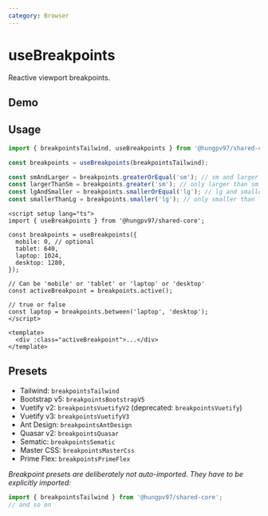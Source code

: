 ```yaml
---
category: Browser
---
```


<script setup>
import Demo from './demo.vue'
</script>

# useBreakpoints

<FunctionInfo fn="useBreakpoints" :frontmatter="$frontmatter" package="Share - Core" />
Reactive viewport breakpoints.

## Demo

<DemoContainer>
  <Demo />
</DemoContainer>

## Usage

```js
import { breakpointsTailwind, useBreakpoints } from '@hungpv97/shared-core';

const breakpoints = useBreakpoints(breakpointsTailwind);

const smAndLarger = breakpoints.greaterOrEqual('sm'); // sm and larger
const largerThanSm = breakpoints.greater('sm'); // only larger than sm
const lgAndSmaller = breakpoints.smallerOrEqual('lg'); // lg and smaller
const smallerThanLg = breakpoints.smaller('lg'); // only smaller than lg
```

```vue
<script setup lang="ts">
import { useBreakpoints } from '@hungpv97/shared-core';

const breakpoints = useBreakpoints({
  mobile: 0, // optional
  tablet: 640,
  laptop: 1024,
  desktop: 1280,
});

// Can be 'mobile' or 'tablet' or 'laptop' or 'desktop'
const activeBreakpoint = breakpoints.active();

// true or false
const laptop = breakpoints.between('laptop', 'desktop');
</script>

<template>
  <div :class="activeBreakpoint">...</div>
</template>
```

## Presets

- Tailwind: `breakpointsTailwind`
- Bootstrap v5: `breakpointsBootstrapV5`
- Vuetify v2: `breakpointsVuetifyV2` (deprecated: `breakpointsVuetify`)
- Vuetify v3: `breakpointsVuetifyV3`
- Ant Design: `breakpointsAntDesign`
- Quasar v2: `breakpointsQuasar`
- Sematic: `breakpointsSematic`
- Master CSS: `breakpointsMasterCss`
- Prime Flex: `breakpointsPrimeFlex`

_Breakpoint presets are deliberately not auto-imported. They have to be explicitly imported:_

```js
import { breakpointsTailwind } from '@hungpv97/shared-core';
// and so on
```
